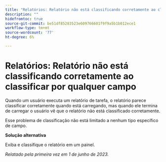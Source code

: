 ```yaml
---
title: "Relatórios: Relatório não está classificando corretamente ao classificar por qualquer campo"
description: ""
hidefromtoc: true
source-git-commit: be51df85283523e609766601f9f9a5b1b012ece1
workflow-type: tm+mt
source-wordcount: '77'
ht-degree: 6%

---
```



# Relatórios: Relatório não está classificando corretamente ao classificar por qualquer campo


Quando um usuário executa um relatório de tarefa, o relatório parece classificar corretamente quando está carregando, mas quando ele termina de carregar o usuário vê que o relatório não está classificado corretamente.

Esse problema de classificação não está limitado a nenhum tipo específico de campo.

**Solução alternativa**

Exiba e classifique o relatório em um painel.

_Relatado pela primeira vez em 1 de junho de 2023._